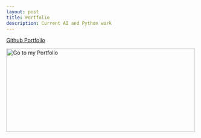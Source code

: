 ```yaml
---
layout: post
title: Portfolio
description: Current AI and Python work
---
```


[Github Portfolio](https://github.com/contra-bit/Portfolio)

<html>
<body>

<p>
<a href="https://github.com/contra-bit/Portfolio">
<img src="{{ site.url }}/assets/images/logo.jpg" alt="Go to my Portfolio" width="500" height="220" border="0">
</a>
</p>

</body>
</html>
